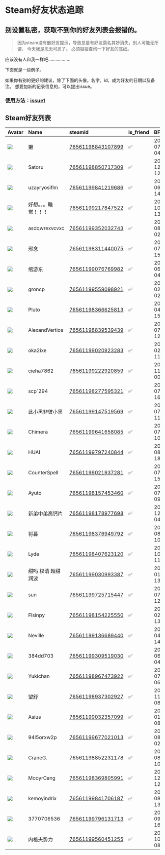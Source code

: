 # Steam好友状态追踪
## 别设置私密，获取不到你的好友列表会报错的。

> 因为steam没有删好友提示，导致总是有好友莫名其妙消失，别人可能无所谓，
> 今天我是忍无可忍了。 必须狠狠查询一下好友的底细。

应该没有人和我一样吧………………

下面就是一些例子。

如果你有别的更好的建议，除了下面的头像，名字，id，成为好友的日期以及备注。 想要加新的记录信息的，可以提出issue。

### 使用方法：[issue1](https://github.com/systemannounce/SteamFriends/issues/1)


## Steam好友列表
| Avatar                                                                            | Name           | steamid                                                                     | is_friend   | BFD                 | removed_time   | Remark   |
|:----------------------------------------------------------------------------------|:---------------|:----------------------------------------------------------------------------|:------------|:--------------------|:---------------|:---------|
| ![](https://avatars.steamstatic.com/b7828ea20148b57e9f187bec32a462dd67eff2a0.jpg) | 獭              | [76561198843107899](https://steamcommunity.com/profiles/76561198843107899/) | ✅           | 2025-07-12 04:01:52 |                |          |
| ![](https://avatars.steamstatic.com/782141e670e8712c188405affe862909047cd759.jpg) | Satoru         | [76561198850717309](https://steamcommunity.com/profiles/76561198850717309/) | ✅           | 2019-12-12 12:11:33 |                |          |
| ![](https://avatars.steamstatic.com/fef49e7fa7e1997310d705b2a6158ff8dc1cdfeb.jpg) | uzayryosiflm   | [76561199841219686](https://steamcommunity.com/profiles/76561199841219686/) | ✅           | 2025-06-19 14:45:23 |                |          |
| ![](https://avatars.steamstatic.com/2eba1b87872090e4077d2674eb534c896fc69749.jpg) | 好想。。。睡觉！！！     | [76561199217847522](https://steamcommunity.com/profiles/76561199217847522/) | ✅           | 2022-10-07 13:46:55 |                |          |
| ![](https://avatars.steamstatic.com/fef49e7fa7e1997310d705b2a6158ff8dc1cdfeb.jpg) | asdqwrexvcvxc  | [76561199352032743](https://steamcommunity.com/profiles/76561199352032743/) | ✅           | 2024-08-22 02:40:52 |                |          |
| ![](https://avatars.steamstatic.com/6598e128c048ad009df277e619fb4556ec23411c.jpg) | 邪念             | [76561198311440075](https://steamcommunity.com/profiles/76561198311440075/) | ✅           | 2022-07-17 15:03:27 |                |          |
| ![](https://avatars.steamstatic.com/1a16ab8fbdc9ee07cea030e984fed4e8294c06f0.jpg) | 绾游东            | [76561199076769982](https://steamcommunity.com/profiles/76561199076769982/) | ✅           | 2023-06-06 04:49:08 |                |          |
| ![](https://avatars.steamstatic.com/fef49e7fa7e1997310d705b2a6158ff8dc1cdfeb.jpg) | groncp         | [76561199559098921](https://steamcommunity.com/profiles/76561199559098921/) | ✅           | 2024-02-21 02:19:17 |                |          |
| ![](https://avatars.steamstatic.com/44b65fa70c3df3819aa00d7b9cb13a40ac7cc2dc.jpg) | Pluto          | [76561198366625813](https://steamcommunity.com/profiles/76561198366625813/) | ✅           | 2021-04-29 15:26:25 |                |          |
| ![](https://avatars.steamstatic.com/9e6331e73e9444febf6b3cdaea606d7ee190ee6e.jpg) | AlexandVertios | [76561198839539439](https://steamcommunity.com/profiles/76561198839539439/) | ✅           | 2020-07-02 12:05:58 |                |          |
| ![](https://avatars.steamstatic.com/fef49e7fa7e1997310d705b2a6158ff8dc1cdfeb.jpg) | oka2ixe        | [76561199020923283](https://steamcommunity.com/profiles/76561199020923283/) | ✅           | 2023-02-01 11:53:33 |                |          |
| ![](https://avatars.steamstatic.com/fef49e7fa7e1997310d705b2a6158ff8dc1cdfeb.jpg) | cieha7862      | [76561199222920859](https://steamcommunity.com/profiles/76561199222920859/) | ✅           | 2021-11-27 00:37:58 |                |          |
| ![](https://avatars.steamstatic.com/9091c2296bf2875e6ef0e259f29a8a3e05c5925c.jpg) | scp`294        | [76561198277595321](https://steamcommunity.com/profiles/76561198277595321/) | ✅           | 2025-07-07 16:03:42 |                |          |
| ![](https://avatars.steamstatic.com/670fe59bd36a6fd9eb69d4014964e68ae0daa96e.jpg) | 此小黑非彼小黑        | [76561199147519569](https://steamcommunity.com/profiles/76561199147519569/) | ✅           | 2025-07-31 11:05:00 |                |          |
| ![](https://avatars.steamstatic.com/64455b3f80e6419b182bf68c483de214f5f56d75.jpg) | Chimera        | [76561199641658085](https://steamcommunity.com/profiles/76561199641658085/) | ✅           | 2025-07-31 10:51:03 |                |          |
| ![](https://avatars.steamstatic.com/fef49e7fa7e1997310d705b2a6158ff8dc1cdfeb.jpg) | HUAI           | [76561199797240844](https://steamcommunity.com/profiles/76561199797240844/) | ✅           | 2025-08-13 18:17:07 |                |          |
| ![](https://avatars.steamstatic.com/f86f825423a05430b78a084601ef86ed59dae6c2.jpg) | CounterSpell   | [76561199021937281](https://steamcommunity.com/profiles/76561199021937281/) | ✅           | 2025-07-11 15:31:19 |                |          |
| ![](https://avatars.steamstatic.com/9091c2296bf2875e6ef0e259f29a8a3e05c5925c.jpg) | Ayuto          | [76561198157453460](https://steamcommunity.com/profiles/76561198157453460/) | ✅           | 2025-07-05 09:20:25 |                |          |
| ![](https://avatars.steamstatic.com/819f03a05e0359e1173758352b4d9ff52fe89b78.jpg) | 新弟中弟高钙片        | [76561198178977698](https://steamcommunity.com/profiles/76561198178977698/) | ✅           | 2021-12-29 04:47:30 |                |          |
| ![](https://avatars.steamstatic.com/8bc3e81eb09cb7272a0c010028636b83995d809f.jpg) | 将暮             | [76561198376949792](https://steamcommunity.com/profiles/76561198376949792/) | ✅           | 2019-08-01 10:12:35 |                |          |
| ![](https://avatars.steamstatic.com/ac96a1f994560b9a1f4bd90fd6c4f8c51a7513c0.jpg) | Lyde           | [76561198407623120](https://steamcommunity.com/profiles/76561198407623120/) | ✅           | 2020-10-03 11:10:17 |                |          |
| ![](https://avatars.steamstatic.com/1ac771a6366a0c795d5af5ea13dbe6df760a75ac.jpg) | 甜吗 权清 超甜 润波    | [76561199030993387](https://steamcommunity.com/profiles/76561199030993387/) | ✅           | 2022-01-03 13:41:25 |                |          |
| ![](https://avatars.steamstatic.com/040666c972c91b1d655d3be7cb42a77ae514a9a5.jpg) | sun            | [76561199725715447](https://steamcommunity.com/profiles/76561199725715447/) | ✅           | 2025-07-14 12:58:32 |                |          |
| ![](https://avatars.steamstatic.com/213bd2d3d6bc32c6090b32a1df3f570705fa3bae.jpg) | Flsinpy        | [76561198154225550](https://steamcommunity.com/profiles/76561198154225550/) | ✅           | 2022-02-03 13:17:49 |                |          |
| ![](https://avatars.steamstatic.com/feb12db0959e854e648a4ddbd45a49181d597dc0.jpg) | Neville        | [76561199136689440](https://steamcommunity.com/profiles/76561199136689440/) | ✅           | 2022-04-11 14:30:33 |                |          |
| ![](https://avatars.steamstatic.com/fef49e7fa7e1997310d705b2a6158ff8dc1cdfeb.jpg) | 384dd703       | [76561199309519030](https://steamcommunity.com/profiles/76561199309519030/) | ✅           | 2022-06-29 04:13:49 |                |          |
| ![](https://avatars.steamstatic.com/8cee93907c4f6f147954a1c69935cb02b3c7c59b.jpg) | Yukichan       | [76561198967473922](https://steamcommunity.com/profiles/76561198967473922/) | ✅           | 2019-07-17 06:31:59 |                |          |
| ![](https://avatars.steamstatic.com/3c7d4c683e6332a96b6da73e18cd0cb497bf6bd2.jpg) | 望舒             | [76561198937302927](https://steamcommunity.com/profiles/76561198937302927/) | ✅           | 2019-11-18 08:26:27 |                |          |
| ![](https://avatars.steamstatic.com/14daac12ae7ed38192dcc6f9ee42af337c1f6dc3.jpg) | Asius          | [76561199032357099](https://steamcommunity.com/profiles/76561199032357099/) | ✅           | 2022-01-02 08:20:30 |                |          |
| ![](https://avatars.steamstatic.com/fef49e7fa7e1997310d705b2a6158ff8dc1cdfeb.jpg) | 94l5orxw2p     | [76561199677021013](https://steamcommunity.com/profiles/76561199677021013/) | ✅           | 2024-08-18 02:40:18 |                |          |
| ![](https://avatars.steamstatic.com/aa189c4ebe4b20de0019573754740c5997600710.jpg) | CraneG.        | [76561198852231178](https://steamcommunity.com/profiles/76561198852231178/) | ✅           | 2019-08-01 10:03:44 |                |          |
| ![](https://avatars.steamstatic.com/3e7fa82d331c950cc2dffca68c4e0f723849cff0.jpg) | MooyrCang      | [76561198369805991](https://steamcommunity.com/profiles/76561198369805991/) | ✅           | 2022-12-27 12:36:16 |                |          |
| ![](https://avatars.steamstatic.com/fef49e7fa7e1997310d705b2a6158ff8dc1cdfeb.jpg) | kemoyindrix    | [76561199841706187](https://steamcommunity.com/profiles/76561199841706187/) | ✅           | 2025-08-08 13:44:09 |                |          |
| ![](https://avatars.steamstatic.com/efbcb52b3ebe3cc7649eef528c8630165891b667.jpg) | 3770706536     | [76561199796131713](https://steamcommunity.com/profiles/76561199796131713/) | ✅           | 2025-09-11 16:23:27 |                |          |
| ![](https://avatars.steamstatic.com/2028286f624440824b42813e5e209a1ea82b9d88.jpg) | 内格夫势力          | [76561199560451255](https://steamcommunity.com/profiles/76561199560451255/) | ✅           | 2025-10-22 08:03:14 |                |          |